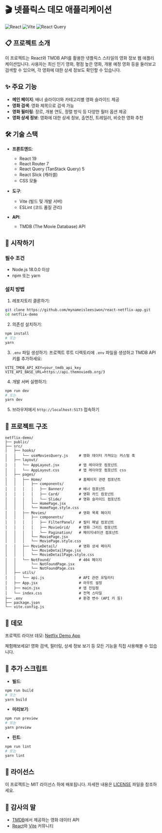 # 🎬 넷플릭스 데모 애플리케이션

![React](https://img.shields.io/badge/React-19.0.0-61DAFB?logo=react)
![Vite](https://img.shields.io/badge/Vite-6.3.1-646CFF?logo=vite)
![React Query](https://img.shields.io/badge/React_Query-5.75.2-FF4154?logo=reactquery)

## 📋 프로젝트 소개

이 프로젝트는 React와 TMDB API를 활용한 넷플릭스 스타일의 영화 정보 웹 애플리케이션입니다. 사용자는 최신 인기 영화, 평점 높은 영화, 개봉 예정 영화 등을 둘러보고 검색할 수 있으며, 각 영화에 대한 상세 정보도 확인할 수 있습니다.

## ✨ 주요 기능

- **메인 페이지**: 배너 슬라이더와 카테고리별 영화 슬라이드 제공
- **영화 검색**: 영화 제목으로 검색 가능
- **영화 필터링**: 장르, 개봉 연도, 정렬 방식 등 다양한 필터 옵션 제공
- **영화 상세 정보**: 영화에 대한 상세 정보, 출연진, 트레일러, 비슷한 영화 추천

## 🛠️ 기술 스택

- **프론트엔드**:

  - React 19
  - React Router 7
  - React Query (TanStack Query) 5
  - React Slick (캐러셀)
  - CSS 모듈

- **도구**:

  - Vite (빌드 및 개발 서버)
  - ESLint (코드 품질 관리)

- **API**:
  - TMDB (The Movie Database) API

## 🚀 시작하기

### 필수 조건

- Node.js 18.0.0 이상
- npm 또는 yarn

### 설치 방법

1. 레포지토리 클론하기:

```bash
git clone https://github.com/mynameisleesiwon/react-netflix-app.git
cd netflix-demo
```

2. 의존성 설치하기:

```bash
npm install
# 또는
yarn
```

3. `.env` 파일 생성하기:
   프로젝트 루트 디렉토리에 `.env` 파일을 생성하고 TMDB API 키를 추가하세요:

```
VITE_TMDB_API_KEY=your_tmdb_api_key
VITE_API_BASE_URL=https://api.themoviedb.org/3
```

4. 개발 서버 실행하기:

```bash
npm run dev
# 또는
yarn dev
```

5. 브라우저에서 `http://localhost:5173` 접속하기

## 📁 프로젝트 구조

```
netflix-demo/
├── public/
├── src/
│   ├── hooks/
│   │   └── useMoviesQuery.js     # 영화 데이터 가져오는 커스텀 훅
│   ├── layout/
│   │   └── AppLayout.jsx         # 앱 레이아웃 컴포넌트
│   │   └── AppLayout.css         # 앱 레이아웃 컴포넌트 css
│   ├── pages/
│   │   ├── Home/                 # 홈페이지 관련 컴포넌트
│   │   │   ├── components/
│   │   │   │   ├── Banner/       # 배너 컴포넌트
│   │   │   │   ├── Card/         # 영화 카드 컴포넌트
│   │   │   │   └── Slide/        # 영화 슬라이드 컴포넌트
│   │   │   └── HomePage.jsx
│   │   │   └── HomePage.style.css
│   │   ├── Movies/               # 영화 목록 페이지
│   │   │   ├── components/
│   │   │   │   ├── FilterPanel/  # 필터 패널 컴포넌트
│   │   │   │   ├── MovieGrid/    # 영화 그리드 컴포넌트
│   │   │   │   └── Pagination/   # 페이지네이션 컴포넌트
│   │   │   └── MoviePage.jsx
│   │   │   └── MoviePage.style.css
│   │   ├── MovieDetail/          # 영화 상세 페이지
│   │   │   └── MovieDetailPage.jsx
│   │   │   └── MovieDetailPage.style.css
│   │   └── NotFound/             # 404 페이지
│   │       └── NotFoundPage.jsx
│   │       └── NotFoundPage.css
│   ├── utils/
│   │   └── api.js                # API 관련 유틸리티
│   ├── App.jsx                   # 라우트 설정
│   ├── main.jsx                  # 앱 진입점
│   └── index.css                 # 전역 스타일
├── .env                          # 환경 변수 (API 키 등)
├── package.json
└── vite.config.js
```

## 🔗 데모

프로젝트 라이브 데모: [Netflix Demo App](https://2025-siwon-react-demo.netlify.app)

체험해보세요! 영화 검색, 필터링, 상세 정보 보기 등 모든 기능을 직접 사용해볼 수 있습니다.

## 🔧 추가 스크립트

- **빌드**:

```bash
npm run build
# 또는
yarn build
```

- **미리보기**:

```bash
npm run preview
# 또는
yarn preview
```

- **린트**:

```bash
npm run lint
# 또는
yarn lint
```

## 📝 라이선스

이 프로젝트는 MIT 라이선스 하에 배포됩니다. 자세한 내용은 [LICENSE](LICENSE) 파일을 참조하세요.

## 🙏 감사의 말

- [TMDB](https://www.themoviedb.org/)에서 제공하는 영화 데이터 API
- [React](https://reactjs.org/)와 [Vite](https://vitejs.dev/) 커뮤니티

